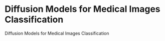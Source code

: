 # Diffusion Models for Medical Images Classification
 Diffusion Models for Medical Images Classification
